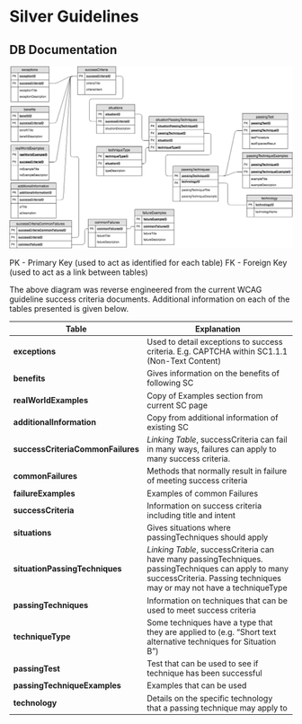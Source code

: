 # Silver Guidelines
## DB Documentation

![WCAG2 DB Diagram](images/db-diagram.png)

PK - Primary Key (used to act as identified for each table)
FK - Foreign Key (used to act as a link between tables)

The above diagram was reverse engineered from the current WCAG guideline success criteria documents. Additional information on each of the tables presented is given below.

Table | Explanation
---|---
**exceptions** | Used to detail exceptions to success criteria. E.g. CAPTCHA within SC1.1.1 (Non-Text Content)
**benefits** | Gives information on the benefits of following SC
**realWorldExamples** | Copy of Examples section from current SC page
**additionalInformation** | Copy from additional information of existing SC
**successCriteriaCommonFailures** | *Linking Table*, successCriteria can fail in many ways, failures can apply to many success criteria.
**commonFailures** | Methods that normally result in failure of meeting success criteria
**failureExamples** | Examples of common Failures
**successCriteria** | Information on success criteria including title and intent
**situations** | Gives situations where passingTechniques should apply
**situationPassingTechniques** | *Linking Table*, successCriteria can have many passingTechniques. passingTechniques can apply to many successCriteria. Passing techniques may or may not have a techniqueType
**passingTechniques** | Information on techniques that can be used to meet success criteria
**techniqueType** | Some techniques have a type that they are applied to (e.g. “Short text alternative techniques for Situation B”)
**passingTest** | Test that can be used to see if technique has been successful
**passingTechniqueExamples** | Examples that can be used
**technology** | Details on the specific technology that a passing technique may apply to
